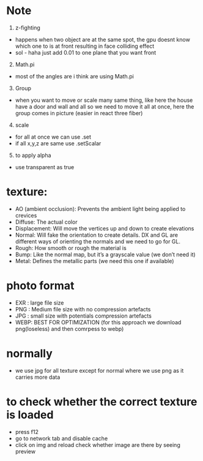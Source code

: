# Note
1. z-fighting
- happens when two object are at the same spot, the gpu doesnt know which
one to is at front resulting in face colliding effect
- sol - haha just add 0.01 to one plane that you want front
2. Math.pi
- most of the angles are i think are using Math.pi

3. Group
- when you want to move or scale many same thing, like here the house have a door and wall and all so we need to move it all at once, here the group comes in picture (easier in react three fiber)

4. scale
- for all at once we can use .set
- if all x,y,z are same use .setScalar

5. to apply alpha 
- use transparent as true

# texture:
- AO (ambient occlusion): Prevents the ambient light being applied to crevices
- Diffuse: The actual color
- Displacement: Will move the vertices up and down to create elevations
- Normal: Will fake the orientation to create details. DX and GL are different ways of orienting the normals and we need to go for GL.
- Rough: How smooth or rough the material is
- Bump: Like the normal map, but it’s a grayscale value (we don’t need it)
- Metal: Defines the metallic parts (we need this one if available)

# photo format
- EXR : large file size
- PNG : Medium file size with no compression artefacts
- JPG : small size with potentials compression
artefacts
- WEBP: BEST FOR OPTIMIZATION (for this approach we download png(loseless) and then comrpess to webp)

# normally
- we use jpg for all texture except for normal where we use png as it carries more data

# to check whether the correct texture is loaded 
- press f12
- go to network tab and disable cache
- click on img and reload 
check whether image are there by seeing preview